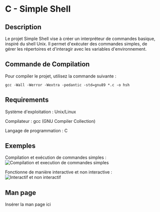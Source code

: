 # C - Simple Shell

## Description
Le projet Simple Shell vise à créer un interpréteur de commandes basique, inspiré du shell Unix. Il permet d'exécuter des commandes simples, de gérer les répertoires et d'interagir avec les variables d'environnement.

## Commande de Compilation
Pour compiler le projet, utilisez la commande suivante :
```
gcc -Wall -Werror -Wextra -pedantic -std=gnu89 *.c -o hsh
```
## Requirements
Système d'exploitation :
Unix/Linux

Compilateur :
gcc (GNU Compiler Collection)

Langage de programmation :
C

## Exemples

Compilation et exécution de commandes simples :
![Compilation et execution de commandes simples](https://i.ibb.co/WyXYvrT/Compilation-et-execution-de-commandes-simples.png)

Fonctionne de manière interactive et non interactive :
![Interactif et non interactif](https://i.ibb.co/QHQBjmk/Fonctionne-de-maniere-interactive-et-non-interactive.png)

## Man page
Insérer la man page ici
